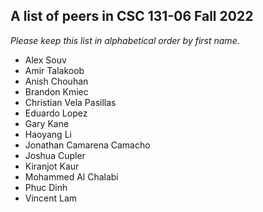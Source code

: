 A list of peers in CSC 131-06 Fall 2022
--------------------------------------------------

*Please keep this list in alphabetical order by first name.*
* Alex Souv
* Amir Talakoob
* Anish Chouhan
* Brandon Kmiec
* Christian Vela Pasillas
* Eduardo Lopez
* Gary Kane
* Haoyang Li 
* Jonathan Camarena Camacho
* Joshua Cupler
* Kiranjot Kaur
* Mohammed Al Chalabi
* Phuc Dinh
* Vincent Lam
